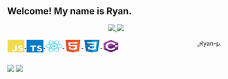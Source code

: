 ##  Welcome! My name is Ryan.
<div align="center">
  <a color="#fff" href="https://github.com/RyanOliveiraCarvalho">
  <img height="180em" src="https://github-readme-stats.vercel.app/api?username=RyanOliveiraCarvalho&show_icons=true&theme=tokyonight&include_all_commits=true&count_private=true"/>
  <img height="180em" src="https://github-readme-stats.vercel.app/api/top-langs/?username=RyanOliveiraCarvalho&layout=compact&langs_count=7&theme=tokyonight"/>
</div>
<div style="display: inline_block"><br>
  <img align="center" alt="Ryan-Js" height="30" width="40" src="https://raw.githubusercontent.com/devicons/devicon/master/icons/javascript/javascript-plain.svg">
  <img align="center" alt="Ryan-Ts" height="30" width="40" src="https://raw.githubusercontent.com/devicons/devicon/master/icons/typescript/typescript-plain.svg">
  <img align="center" alt="Ryan-React" height="30" width="40" src="https://raw.githubusercontent.com/devicons/devicon/master/icons/react/react-original.svg">
  <img align="center" alt="Ryan-HTML" height="30" width="40" src="https://raw.githubusercontent.com/devicons/devicon/master/icons/html5/html5-original.svg">
  <img align="center" alt="Ryan-CSS" height="30" width="40" src="https://raw.githubusercontent.com/devicons/devicon/master/icons/css3/css3-original.svg">
  <img align="center" alt="Ryan-Csharp" height="30" width="40" src="https://raw.githubusercontent.com/devicons/devicon/master/icons/csharp/csharp-original.svg">
  <img align="right" alt="Ryan-pic" height="150" style="border-radius:50px;" src="https://imageproxy.ifunny.co/crop:x-20,resize:640x,quality:90x75/images/16d1fc037cdb1698314fe660b84930fe7cfaf8b06d7c5012073b7e6bd0ceaee0_1.jpg?width=676&height=676">
</div>
  
  ##
 
<div>
  <a href="https://discord.gg/Lord_Eclipse#1442" target="_blank"><img src="https://img.shields.io/badge/Discord-7289DA?style=for-the-badge&logo=discord&logoColor=white" target="_blank"></a>
  <a href = "mailto:ryanoliveiracarvalhoo@gmail.com"><img src="https://img.shields.io/badge/-Gmail-%23333?style=for-the-badge&logo=gmail&logoColor=white" destino="_blank"></a>
 
</div>
